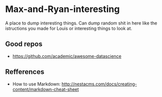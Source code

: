 # Max-and-Ryan-interesting

A place to dump interesting things.
Can dump random shit in here like the istructions you made for Louis or interesting things to look at.

## Good repos

*  https://github.com/academic/awesome-datascience

## Refferences

* How to use Markdown: http://nestacms.com/docs/creating-content/markdown-cheat-sheet